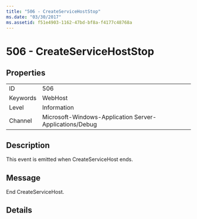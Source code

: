 ```yaml
---
title: "506 - CreateServiceHostStop"
ms.date: "03/30/2017"
ms.assetid: f51e4903-1162-47bd-bf8a-f4177c48768a
---
```

# 506 - CreateServiceHostStop

## Properties  
  
|||  
|-|-|  
|ID|506|  
|Keywords|WebHost|  
|Level|Information|  
|Channel|Microsoft-Windows-Application Server-Applications/Debug|  
  
## Description  

 This event is emitted when CreateServiceHost ends.  
  
## Message  

 End CreateServiceHost.  
  
## Details
